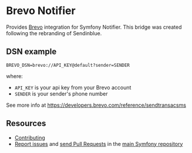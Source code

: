 Brevo Notifier
===============

Provides [Brevo](https://brevo.com) integration for Symfony Notifier.
This bridge was created following the rebranding of Sendinblue.

DSN example
-----------

```
BREVO_DSN=brevo://API_KEY@default?sender=SENDER
```

where:
- `API_KEY` is your api key from your Brevo account
- `SENDER` is your sender's phone number

See more info at https://developers.brevo.com/reference/sendtransacsms

Resources
---------

* [Contributing](https://symfony.com/doc/current/contributing/index.html)
* [Report issues](https://github.com/symfony/symfony/issues) and
  [send Pull Requests](https://github.com/symfony/symfony/pulls)
  in the [main Symfony repository](https://github.com/symfony/symfony)
